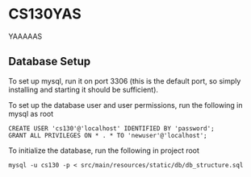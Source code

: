# CS130YAS
YAAAAAS

## Database Setup
To set up mysql, run it on port 3306 (this is the default port, so simply installing and starting it should be sufficient).


To set up the database user and user permissions, run the following in mysql as root
``` 
CREATE USER 'cs130'@'localhost' IDENTIFIED BY 'password';
GRANT ALL PRIVILEGES ON * . * TO 'newuser'@'localhost';
```

To initialize the database, run the following in project root
```
mysql -u cs130 -p < src/main/resources/static/db/db_structure.sql
```
